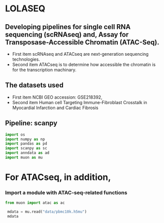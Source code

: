 # **LOLASEQ**

## **Developing pipelines for single cell RNA sequencing (scRNAseq) and, Assay for Transposase-Accessible Chromatin (ATAC-Seq)**.

- First item scRNAseq and ATACseq are next-generation sequencing technologies.
- Second item ATACseq is to determine how accessible the chromatin is for the transcription machinary.
  
## The datasets used

- First item NCBI GEO accession: GSE218392, 
- Second item Human cell Targeting Immune-Fibroblast Crosstalk in Myocardial Infarction and Cardiac Fibrosis

## Pipeline: scanpy
```python
import os  
import numpy as np  
import pandas as pd  
import scanpy as sc 
import anndata as ad
import muon as mu
```
 # For ATACseq, in addition,
 ### Import a module with ATAC-seq-related functions
 ```python
from muon import atac as ac

  mdata = mu.read("data/pbmc10k.h5mu")
  mdata
```







